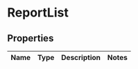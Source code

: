 # ReportList

## Properties
Name | Type | Description | Notes
------------ | ------------- | ------------- | -------------
